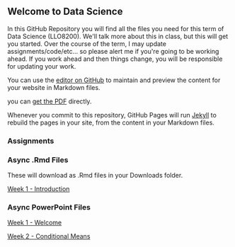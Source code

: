 ## Welcome to Data Science

In this GitHub Repository you will find all the files you need for this term of Data Science (LLO8200). We'll talk more about this in class, but this will get you started. Over the course of the term, I may update assignments/code/etc... so please alert me if you're going to be working ahead. If you work ahead and then things change, you will be responsible for updating your work.

You can use the [editor on GitHub](./slides/01_01_welcome.pptx) to maintain and preview the content for your website in Markdown files.

you can [get the PDF]({{https://github.com/brittanymosby/edd_datascience}}/slides/01_01_welcome.pptx) directly.

Whenever you commit to this repository, GitHub Pages will run [Jekyll](https://jekyllrb.com/) to rebuild the pages in your site, from the content in your Markdown files.

### Assignments


### Async .Rmd Files
These will download as .Rmd files in your Downloads folder.

[Week 1 - Introduction](./assignments/01-intro)

### Async PowerPoint Files
[Week 1 - Welcome](./slides/01_01_welcome.pptx)

[Week 2 - Conditional Means](./slides/02_01_conditional_mean.pptx)
